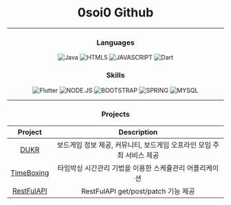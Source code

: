 <div align = "center">
  
# 0soi0 Github
  
---

### Languages
![Java](https://img.shields.io/badge/Java-E89844?style=for-the-badge&logo=openjdk&logoColor=white) ![HTML5](https://img.shields.io/badge/HTML5-E34F26?style=for-the-badge&logo=html5&logoColor=white) ![JAVASCRIPT](https://img.shields.io/badge/JavaScript-F7DF1E?style=for-the-badge&logo=JavaScript&logoColor=white) ![Dart](https://img.shields.io/badge/Dart-0175C2?style=for-the-badge&logo=Dart&logoColor=white)
### Skills
 ![Flutter](https://img.shields.io/badge/Flutter-02569B?style=for-the-badge&logo=Flutter&logoColor=white) ![NODE.JS](https://img.shields.io/badge/Node.js-43853D?style=for-the-badge&logo=node.js&logoColor=white) ![BOOTSTRAP](https://img.shields.io/badge/Bootstrap-563D7C?style=for-the-badge&logo=bootstrap&logoColor=white) ![SPRING](https://img.shields.io/badge/Spring-6DB33F?style=for-the-badge&logo=spring&logoColor=white) ![MYSQL](https://img.shields.io/badge/MySQL-00000F?style=for-the-badge&logo=mysql&logoColor=white)

---

### Projects

|Project|Description|
|:---:|:---:|
|[DUKR](https://github.com/Snowchori/DUKR.git)|보드게임 정보 제공, 커뮤니티, 보드게임 오프라인 모임 주최 서비스 제공|
|[TimeBoxing](https://github.com/0soi0/TimeBoxing_Flutter_Project.git)|타임박싱 시간관리 기법을 이용한 스케쥴관리 어플리케이션|
|[RestFulAPI](https://github.com/0soi0/node.js_restfulAPI.git)|RestFulAPI get/post/patch 기능 제공|

</div>
